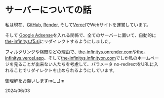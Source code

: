 <h1>サーバーについての話</h1>
<p>
私は現在、<a target="_parent" href="https://github.com/">GitHub</a>,
<a target="_parent" href="https://render.com/">Render</a>, そして<a
target="_parent"
href="https://vercel.com/"
>Vercel</a
>でWebサイトを運営しています。
</p>
<p>
そして
<a target="_parent" href="https://adsense.google.com/"
>Google Adsense</a
>を入れる関係で、全てのサーバーに置いて、自動的に<a
target="_parent"
href="https://the-infinitys.f5.si"
>the-infinitys.f5.si</a
>にリダイレクトするようにしました。
</p>
<p>
フィルタリングや検閲などの理由で、<a
target="_parent"
href="https://the-infinitys.onrender.com"
>the-infinitys.onrender.com</a
>や<a target="_parent" href="https://the-infinitys.vercel.app"
>the-infinitys.vercel.app</a
>、そして<a
target="_parent"
href="https://the-infinitys.infinityon.com/"
>the-infinitys.infinityon.com</a
>でしか私のホームページを見ることが出来ない人たちを考慮して、パラメータ
no-redirectをURLに入れることでリダイレクトを止められるようにしています。
</p>
<p>御理解をお願いしますm(_ _)m</p>
<date>2024/06/03</date>